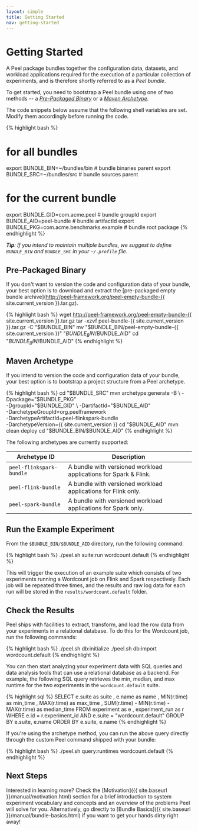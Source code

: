 ```yaml
---
layout: simple
title: Getting Started
nav: getting-started
---
```


# Getting Started

A Peel package bundles together the configuration data, datasets, and workload applications required for the execution of a particular collection of experiments, and is therefore shortly referred to as a *Peel bundle*. 

To get started, you need to bootstrap a Peel bundle using one of two methods -- a [*Pre-Packaged Binary*](#pre-packaged-binary) or a [*Maven Archetype*](#maven-archetype). 

The code snippets below assume that the following shell variables are set. Modify them accordingly before running the code.

{% highlight bash %}
# for all bundles
export BUNDLE_BIN=~/bundles/bin                          # bundle binaries parent
export BUNDLE_SRC=~/bundles/src                          # bundle sources parent
# for the current bundle
export BUNDLE_GID=com.acme.peel                          # bundle groupId
export BUNDLE_AID=peel-bundle                            # bundle artifactId
export BUNDLE_PKG=com.acme.benchmarks.example            # bundle root package
{% endhighlight %}

*__Tip__: If you intend to maintain multiple bundles, we suggest to define `BUNDLE_BIN` and `BUNDLE_SRC` in your `~/.profile` file.*

## Pre-Packaged Binary

If you don't want to version the code and configuration data of your bundle, your best option is to download and extract the [pre-packaged empty bundle archive](http://peel-framework.org/peel-empty-bundle-{{ site.current_version }}.tar.gz).

{% highlight bash %}
wget http://peel-framework.org/peel-empty-bundle-{{ site.current_version }}.tar.gz
tar -xzvf peel-bundle-{{ site.current_version }}.tar.gz -C "$BUNDLE_BIN"
mv "$BUNDLE_BIN/peel-empty-bundle-{{ site.current_version }}" "$BUNDLE_BIN/$BUNDLE_AID"
cd "$BUNDLE_BIN/$BUNDLE_AID"
{% endhighlight %}

## Maven Archetype

If you intend to version the code and configuration data of your bundle, your best option is to bootstrap a project structure from a Peel archetype.

{% highlight bash %}
cd "$BUNDLE_SRC"
mvn archetype:generate -B                         \
    -Dpackage="$BUNDLE_PKG"                       \
    -DgroupId="$BUNDLE_GID"                       \
    -DartifactId="$BUNDLE_AID"                    \
    -DarchetypeGroupId=org.peelframework          \
    -DarchetypeArtifactId=peel-flinkspark-bundle  \
    -DarchetypeVersion={{ site.current_version }}
cd "$BUNDLE_AID"
mvn clean deploy
cd "$BUNDLE_BIN/$BUNDLE_AID"
{% endhighlight %}

The following archetypes are currently supported:

| Archetype ID                 | Description                                                       |
| ---------------------------- | ----------------------------------------------------------------- |
| `peel-flinkspark-bundle`     | A bundle with versioned workload applications for Spark & Flink.  |
| `peel-flink-bundle`          | A bundle with versioned workload applications for Flink only.     |
| `peel-spark-bundle`          | A bundle with versioned workload applications for Spark only.     |

## Run the Example Experiment

From the `$BUNDLE_BIN/$BUNDLE_AID` directory, run the following command:

{% highlight bash %}
./peel.sh suite:run wordcount.default
{% endhighlight %}

This will trigger the execution of an example suite which consists of two experiments running a Wordcount job on Flink and Spark respectively. 
Each job will be repeated three times, and the results and raw log data for each run will be stored in the `results/wordcount.default` folder.

## Check the Results

Peel ships with facilities to extract, transform, and load the row data from your experiments in a relational database.
To do this for the Wordcount job, run the following commands:

{% highlight bash %}
./peel.sh db:initialize
./peel.sh db:import wordcount.default
{% endhighlight %}

You can then start analyzing your experiment data with SQL queries and data analysis tools that can use a relational database as a backend. 
For example, the following SQL query retrieves the min, median, and max runtime for the two experiments in the `wordcount.default` suite.

{% highlight sql %}
SELECT   e.suite                                 as suite       ,
         e.name                                  as name        ,
         MIN(r.time)                             as min_time    ,
         MAX(r.time)                             as max_time    ,
         SUM(r.time) - MIN(r.time) - MAX(r.time) as median_time
FROM     experiment                              as e           ,
         experiment_run                          as r
WHERE    e.id    = r.experiment_id
AND      e.suite = "wordcount.default"
GROUP BY e.suite, e.name
ORDER BY e.suite, e.name
{% endhighlight %}

If you're using the archetype method, you can run the above query directly through the custom Peel command shipped with your bundle:

{% highlight bash %}
./peel.sh query:runtimes wordcount.default
{% endhighlight %}

## Next Steps

Interested in learning more? 
Check the [Motivation]({{ site.baseurl }}/manual/motivation.html) section for a brief introduction to system experiment vocabulary and concepts and an overview of the problems Peel will solve for you.
Alternatively, go directly to [Bundle Basics]({{ site.baseurl }}/manual/bundle-basics.html) if you want to get your hands dirty right away!